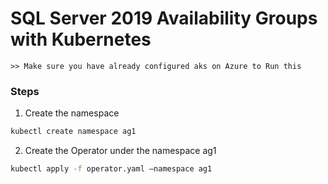 # SQL Server 2019 Availability Groups with Kubernetes

    >> Make sure you have already configured aks on Azure to Run this

### Steps

1. Create the namespace 


```sh 
kubectl create namespace ag1
```

2. Create the Operator under the namespace ag1 
```sh 
kubectl apply -f operator.yaml –namespace ag1
```